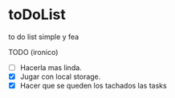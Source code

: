 # toDoList
to do list simple y fea

TODO (ironico)
- [ ] Hacerla mas linda.
- [x] Jugar con local storage.
- [x] Hacer que se queden los tachados las tasks
